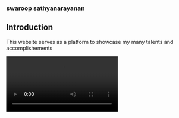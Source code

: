 ### swaroop sathyanarayanan 

## Introduction
This website serves as a platform to showcase my many talents and accomplishements

<video controls>
  <source src="path/to/your/video.mp4" type="video/mp4">
  Your browser does not support the video tag.
</video>
